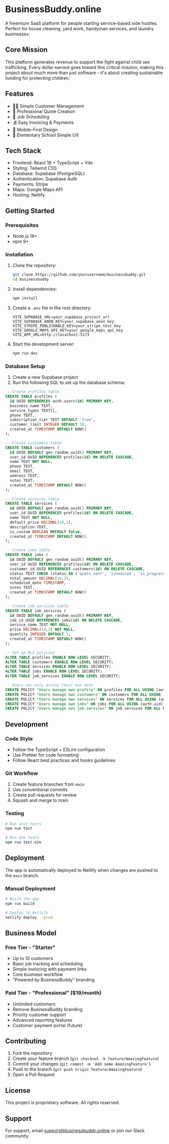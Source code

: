 # BusinessBuddy.online

A freemium SaaS platform for people starting service-based side hustles. Perfect for house cleaning, yard work, handyman services, and laundry businesses.

## Core Mission

This platform generates revenue to support the fight against child sex trafficking. Every dollar earned goes toward this critical mission, making this project about much more than just software - it's about creating sustainable funding for protecting children.

## Features

- 🧑‍💼 Simple Customer Management
- 📝 Professional Quote Creation
- 📅 Job Scheduling
- 💰 Easy Invoicing & Payments
- 📱 Mobile-First Design
- 🎯 Elementary School Simple UX

## Tech Stack

- Frontend: React 18 + TypeScript + Vite
- Styling: Tailwind CSS
- Database: Supabase (PostgreSQL)
- Authentication: Supabase Auth
- Payments: Stripe
- Maps: Google Maps API
- Hosting: Netlify

## Getting Started

### Prerequisites

- Node.js 18+
- npm 9+

### Installation

1. Clone the repository:
   ```bash
   git clone https://github.com/yourusername/businessbuddy.git
   cd businessbuddy
   ```

2. Install dependencies:
   ```bash
   npm install
   ```

3. Create a `.env` file in the root directory:
   ```env
   VITE_SUPABASE_URL=your_supabase_project_url
   VITE_SUPABASE_ANON_KEY=your_supabase_anon_key
   VITE_STRIPE_PUBLISHABLE_KEY=your_stripe_test_key
   VITE_GOOGLE_MAPS_API_KEY=your_google_maps_api_key
   VITE_APP_URL=http://localhost:5173
   ```

4. Start the development server:
   ```bash
   npm run dev
   ```

### Database Setup

1. Create a new Supabase project
2. Run the following SQL to set up the database schema:

```sql
-- Create profiles table
CREATE TABLE profiles (
  id UUID REFERENCES auth.users(id) PRIMARY KEY,
  business_name TEXT,
  service_types TEXT[],
  phone TEXT,
  subscription_tier TEXT DEFAULT 'free',
  customer_limit INTEGER DEFAULT 10,
  created_at TIMESTAMP DEFAULT NOW()
);

-- Create customers table
CREATE TABLE customers (
  id UUID DEFAULT gen_random_uuid() PRIMARY KEY,
  user_id UUID REFERENCES profiles(id) ON DELETE CASCADE,
  name TEXT NOT NULL,
  phone TEXT,
  email TEXT,
  address TEXT,
  notes TEXT,
  created_at TIMESTAMP DEFAULT NOW()
);

-- Create services table
CREATE TABLE services (
  id UUID DEFAULT gen_random_uuid() PRIMARY KEY,
  user_id UUID REFERENCES profiles(id) ON DELETE CASCADE,
  name TEXT NOT NULL,
  default_price DECIMAL(10,2),
  description TEXT,
  is_custom BOOLEAN DEFAULT false,
  created_at TIMESTAMP DEFAULT NOW()
);

-- Create jobs table
CREATE TABLE jobs (
  id UUID DEFAULT gen_random_uuid() PRIMARY KEY,
  user_id UUID REFERENCES profiles(id) ON DELETE CASCADE,
  customer_id UUID REFERENCES customers(id) ON DELETE CASCADE,
  status TEXT CHECK (status IN ('quote_sent', 'scheduled', 'in_progress', 'completed', 'paid')),
  total_amount DECIMAL(10,2),
  scheduled_date TIMESTAMP,
  notes TEXT,
  created_at TIMESTAMP DEFAULT NOW()
);

-- Create job services table
CREATE TABLE job_services (
  id UUID DEFAULT gen_random_uuid() PRIMARY KEY,
  job_id UUID REFERENCES jobs(id) ON DELETE CASCADE,
  service_name TEXT NOT NULL,
  price DECIMAL(10,2) NOT NULL,
  quantity INTEGER DEFAULT 1,
  created_at TIMESTAMP DEFAULT NOW()
);

-- Set up RLS policies
ALTER TABLE profiles ENABLE ROW LEVEL SECURITY;
ALTER TABLE customers ENABLE ROW LEVEL SECURITY;
ALTER TABLE services ENABLE ROW LEVEL SECURITY;
ALTER TABLE jobs ENABLE ROW LEVEL SECURITY;
ALTER TABLE job_services ENABLE ROW LEVEL SECURITY;

-- Users can only access their own data
CREATE POLICY "Users manage own profile" ON profiles FOR ALL USING (auth.uid() = id);
CREATE POLICY "Users manage own customers" ON customers FOR ALL USING (auth.uid() = user_id);
CREATE POLICY "Users manage own services" ON services FOR ALL USING (auth.uid() = user_id);
CREATE POLICY "Users manage own jobs" ON jobs FOR ALL USING (auth.uid() = user_id);
CREATE POLICY "Users manage own job_services" ON job_services FOR ALL USING (auth.uid() = (SELECT user_id FROM jobs WHERE jobs.id = job_id));
```

## Development

### Code Style

- Follow the TypeScript + ESLint configuration
- Use Prettier for code formatting
- Follow React best practices and hooks guidelines

### Git Workflow

1. Create feature branches from `main`
2. Use conventional commits
3. Create pull requests for review
4. Squash and merge to main

### Testing

```bash
# Run unit tests
npm run test

# Run e2e tests
npm run test:e2e
```

## Deployment

The app is automatically deployed to Netlify when changes are pushed to the `main` branch.

### Manual Deployment

```bash
# Build the app
npm run build

# Deploy to Netlify
netlify deploy --prod
```

## Business Model

### Free Tier - "Starter"
- Up to 10 customers
- Basic job tracking and scheduling
- Simple invoicing with payment links
- Core business workflow
- "Powered by BusinessBuddy" branding

### Paid Tier - "Professional" ($19/month)
- Unlimited customers
- Remove BusinessBuddy branding
- Priority customer support
- Advanced reporting features
- Customer payment portal (future)

## Contributing

1. Fork the repository
2. Create your feature branch (`git checkout -b feature/AmazingFeature`)
3. Commit your changes (`git commit -m 'Add some AmazingFeature'`)
4. Push to the branch (`git push origin feature/AmazingFeature`)
5. Open a Pull Request

## License

This project is proprietary software. All rights reserved.

## Support

For support, email support@businessbuddy.online or join our Slack community.
